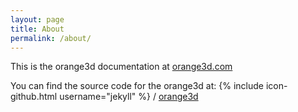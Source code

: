 ```yaml
---
layout: page
title: About
permalink: /about/
---
```


This is the orange3d documentation at [orange3d.com](https://orange3d.com/)

You can find the source code for the orange3d at:
{% include icon-github.html username="jekyll" %} /
[orange3d](https://github.com/orangelion/orange3d)
